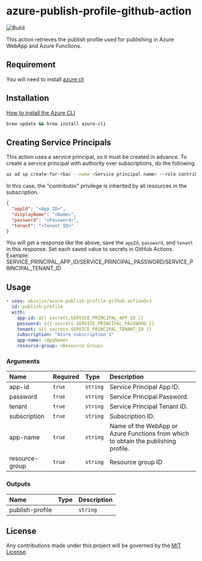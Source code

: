 # azure-publish-profile-github-action

![Build](https://github.com/akiojin/azure-publish-profile-github-action/actions/workflows/Build.yml/badge.svg)

This action retrieves the publish profile used for publishing in Azure WebApp and Azure Functions.

## Requirement

You will need to install [azure cli](https://docs.microsoft.com/en-us/cli/azure/)

## Installation

[How to install the Azure CLI](https://docs.microsoft.com/en-us/cli/azure/install-azure-cli)

```sh
brew update && brew install azure-cli
```

## Creating Service Principals

This action uses a service principal, so it must be created in advance.
To create a service principal with authority over subscriptions, do the following

```sh
az ad sp create-for-rbac --name <Service principal name> --role contributor --scopes /subscriptions/<Subscription ID>
```

In this case, the "contributor" privilege is inherited by all resources in the subscription.

```json
{
  "appId": "<App ID>",
  "displayName": "<Name>",
  "password": "<Password>",
  "tenant": "<Tenant ID>"
}
```

You will get a response like the above, save the `appId`, `password`, and `tenant` in this response.
Set each saved value to secrets in GitHub Actions.
Example: SERVICE_PRINCIPAL_APP_ID/SERVICE_PRINCIPAL_PASSWORD/SERVICE_PRINCIPAL_TENANT_ID

## Usage

```yml
- uses: akiojin/azure-publish-profile-github-action@v3
  id: publish-profile
  with:
    app-id: ${{ secrets.SERVICE_PRINCIPAL_APP_ID }}
    password: ${{ secrets.SERVICE_PRINCIPAL_PASSWORD }}
    tenant: ${{ secrets.SERVICE_PRINCIPAL_TENANT_ID }}
    subscription: "Azure subscription 1"
    app-name: <AppName>
    resource-group: <Resource Group>
```

### Arguments

|Name|Required|Type|Description|
|:--|:--|:--|:--|
|app-id|`true`|`string`|Service Principal App ID.|
|password|`true`|`string`|Service Principal Password.|
|tenant|`true`|`string`|Service Principal Tenant ID.|
|subscription|`true`|`string`|Subscription ID.|
|app-name|`true`|`string`|Name of the WebApp or Azure Functions from which to obtain the publishing profile.|
|resource-group|`true`|`string`|Resource group ID|

### Outputs

|Name|Type|Description|
|:--|:--|:--|
|publish-profile||`string`|Publishing profile|

## License

Any contributions made under this project will be governed by the [MIT License](https://github.com/akiojin/azure-publish-profile-github-action/blob/main/LICENSE).
